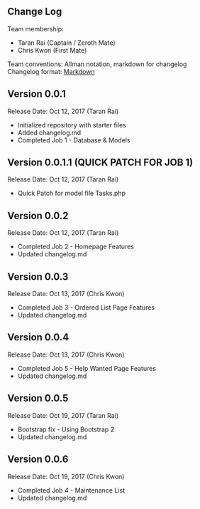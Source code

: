 ## Change Log

Team membership:  

- Taran Rai (Captain / Zeroth Mate)
- Chris Kwon (First Mate)

Team conventions: Allman notation, markdown for changelog  
Changelog format: [Markdown](https://github.com/adam-p/markdown-here/wiki/Markdown-Cheatsheet) 

## Version 0.0.1

Release Date: Oct 12, 2017 (Taran Rai)

- Initialized repository with starter files
- Added changelog.md
- Completed Job 1 - Database & Models

## Version 0.0.1.1 (QUICK PATCH FOR JOB 1)

Release Date: Oct 12, 2017 (Taran Rai)

- Quick Patch for model file Tasks.php


## Version 0.0.2

Release Date: Oct 12, 2017 (Taran Rai)

- Completed Job 2 - Homepage Features
- Updated changelog.md


## Version 0.0.3

Release Date: Oct 13, 2017 (Chris Kwon)

- Completed Job 3 - Ordered List Page Features
- Updated changelog.md


## Version 0.0.4

Release Date: Oct 13, 2017 (Chris Kwon)

- Completed Job 5 - Help Wanted Page Features
- Updated changelog.md

## Version 0.0.5

Release Date: Oct 19, 2017 (Taran Rai)

- Bootstrap fix - Using Bootstrap 2
- Updated changelog.md


## Version 0.0.6

Release Date: Oct 19, 2017 (Chris Kwon)

- Completed Job 4 - Maintenance List
- Updated changelog.md